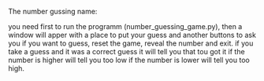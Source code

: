 The number gussing name:

you need first to run the programm (number_guessing_game.py), then a window will apper with a place to put your guess and another buttons to ask you if you want to guess, reset the game, reveal the number and exit.
if you take a guess and it was a correct guess it will tell you that tou got it if the number is higher will tell you too low if the number is lower will tell you too high.

